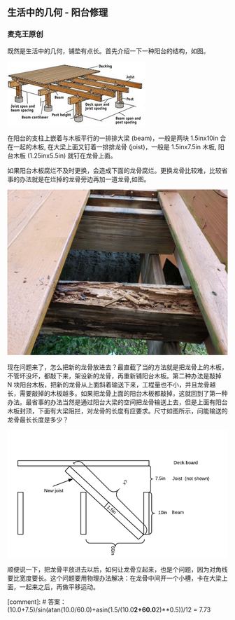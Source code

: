 ## 生活中的几何 - 阳台修理
### 麦克王原创

既然是生活中的几何，铺垫有点长。首先介绍一下一种阳台的结构，如图。

![image](https://raw.githubusercontent.com/michaelxwang/images/master/20190101-beam-joist.jpg)

在阳台的支柱上嵌着与木板平行的一排排大梁 (beam)，一般是两块 1.5inx10in 合在一起的木板, 在大梁上面又钉着一排排龙骨 (joist)，一般是 1.5inx7.5in 木板, 阳台木板 (1.25inx5.5in) 就钉在龙骨上面。

如果阳台木板腐烂不及时更换，会造成下面的龙骨腐烂。更换龙骨比较难，比较省事的办法就是在烂掉的龙骨旁边再加一道龙骨,如图。

![image](https://raw.githubusercontent.com/michaelxwang/images/master/20190101-rotten-joist.jpeg)

现在问题来了，怎么把新的龙骨放进去？最直截了当的方法就是把龙骨上的木板，不管坏没坏，都敲下来，架设新的龙骨，再重新铺阳台木板。第二种办法是敲掉 N 块阳台木板，把新的龙骨从上面斜着输送下来，工程量也不小，并且龙骨越长，需要敲掉的木板越多。如果把龙骨上面的阳台木板都敲掉，这就回到了第一种办法。最省事的办法当然是通过阳台大梁的空间把龙骨输送上去，但是上面有阳台木板封顶，下面有大梁阻拦，对龙骨的长度有应要求。尺寸如图所示，问能输送的龙骨最长长度是多少？

![image](https://raw.githubusercontent.com/michaelxwang/images/master/20190101-joist-length.png)

顺便说一下，把龙骨平放进去以后，如何让龙骨立起来，也是个问题，因为对角线要比宽度要长。这个问题要用物理办法解决：在龙骨中间开一个小槽，卡在大梁上面，一起来之后，再做平移运动。

[comment]: # 答案：(10.0+7.5)/sin(atan(10.0/60.0)+asin(1.5/(10.0**2+60.0**2)**0.5))/12 = 7.73

